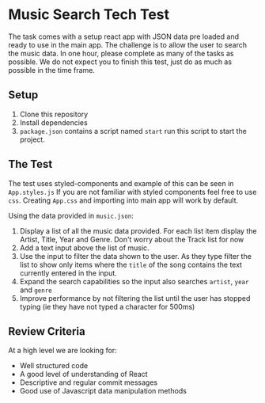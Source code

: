 # Music Search Tech Test
The task comes with a setup react app with JSON data pre loaded and ready to use in the main app. The challenge is to allow the user to search the music data.
In one hour, please complete as many of the tasks as possible. We do not expect you to finish this test, just do as much as possible in the time frame.

## Setup
1. Clone this repository
2. Install dependencies
3. `package.json` contains a script named `start` run this script to start the project.

## The Test
The test uses styled-components and example of this can be seen in `App.styles.js`
If you are not familiar with styled components feel free to use `css`. Creating `App.css` and importing into main app will work by default.

Using the data provided in `music.json`:

1. Display a list of all the music data provided. For each list item display the Artist, Title, Year and Genre. Don't worry about the Track list for now
2. Add a text input above the list of music.
3. Use the input to filter the data shown to the user. As they type filter the list to show only items where the `title` of the song contains the text currently entered in the input.
4. Expand the search capabilities so the input also searches `artist`, `year` and `genre`
5. Improve performance by not filtering the list until the user has stopped typing (ie they have not typed a character for 500ms)

## Review Criteria

At a high level we are looking for:

- Well structured code
- A good level of understanding of React
- Descriptive and regular commit messages
- Good use of Javascript data manipulation methods
